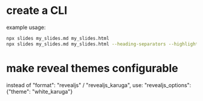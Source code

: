 # create a CLI

example usage:

```bash
npx slides my_slides.md my_slides.html
npx slides my_slides.md my_slides.html --heading-separators --highlight
```

# make reveal themes configurable

instead of "format": "revealjs" / "revealjs_karuga", use:
"revealjs_options": {"theme": "white_karuga"}
